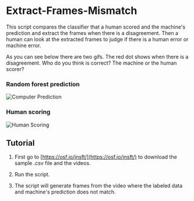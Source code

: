# Extract-Frames-Mismatch

This script compares the classifier that a human scored and the machine's prediction and extract the frames when there is a disagreement. Then a human can look at the extracted frames to judge if there is a human error or machine error.

As you can see below there are two gifs. The red dot shows when there is a disagreement. Who do you think is correct? The machine or the human scorer? 

### Random forest prediction
![Computer Prediction](/images/video1_computer_prediction.gif)

### Human scoring
![Human Scoring](/images/Video2_Human_Prediction.gif)

## Tutorial

1. First go to [https://osf.io/jnsft/](https://osf.io/jnsft/) to download the sample .csv file and the videos.

2. Run the script.

3. The script will generate frames from the video where the labeled data and machine's prediction does not match.

